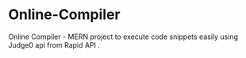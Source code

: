 # Online-Compiler
Online Compiler - MERN project to execute code snippets easily using Judge0 api from Rapid API .
